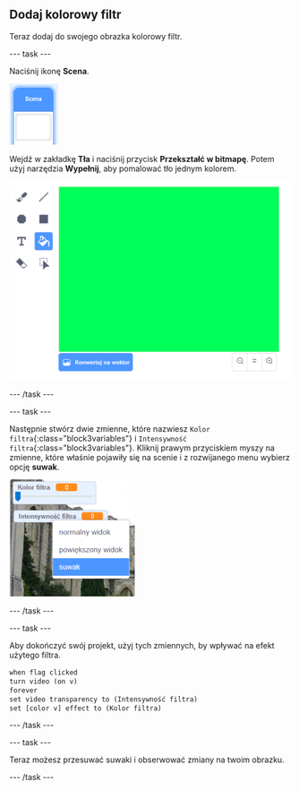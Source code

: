 ## Dodaj kolorowy filtr

Teraz dodaj do swojego obrazka kolorowy filtr.

--- task ---

Naciśnij ikonę **Scena**.

![obrazek pokazujący ikonę sceny](images/stage.png)

Wejdź w zakładkę **Tła** i naciśnij przycisk **Przekształć w bitmapę**. Potem użyj narzędzia **Wypełnij**, aby pomalować tło jednym kolorem.

![obrazek pokazujący wypełnione tło sceny](images/paint-bucket.png)

--- /task ---

--- task ---

Następnie stwórz dwie zmienne, które nazwiesz `Kolor filtra`{:class="block3variables"} i `Intensywność filtra`{:class="block3variables"}. Kliknij prawym przyciskiem myszy na zmienne, które właśnie pojawiły się na scenie i z rozwijanego menu wybierz opcję **suwak**.

![obrazek pokazujący zmienne będące zmieniane w suwaki](images/sliders.png)

--- /task ---

--- task ---

Aby dokończyć swój projekt, użyj tych zmiennych, by wpływać na efekt użytego filtra.

```blocks3
when flag clicked
turn video (on v)
forever
set video transparency to (Intensywność filtra)
set [color v] effect to (Kolor filtra)
```

--- /task ---

--- task ---

Teraz możesz przesuwać suwaki i obserwować zmiany na twoim obrazku.

--- /task ---




